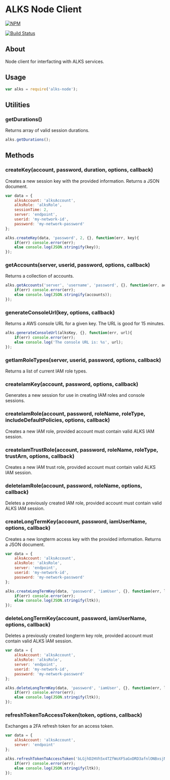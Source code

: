 # ALKS Node Client

[![NPM](https://nodei.co/npm/alks-node.png?downloads=true&downloadRank=true&stars=true)](https://nodei.co/npm/alks-node/)

[![Build Status](https://travis-ci.org/Cox-Automotive/alks-node.svg?branch=master)](https://travis-ci.org/Cox-Automotive/alks-node)

## About
Node client for interfacting with ALKS services.

## Usage

```js
var alks = require('alks-node');
```

## Utilities

### getDurations()

Returns array of valid session durations.

```js
alks.getDurations();
```

## Methods

### createKey(account, password, duration, options, callback)

Creates a new session key with the provided information. Returns a JSON document.

```js
var data = {
    alksAccount: 'alksAccount',
    alksRole: 'alksRole',
    sessionTime: 2,
    server: 'endpoint',
    userid: 'my-network-id',
    password: 'my-network-password'
};

alks.createKey(data, 'password', 2, {}, function(err, key){
    if(err) console.error(err);
    else console.log(JSON.stringify(key));
});
```

### getAccounts(server, userid, password, options, callback)

Returns a collection of accounts.

```js
alks.getAccounts('server', 'username', 'password', {}, function(err, accounts){
    if(err) console.error(err);
    else console.log(JSON.stringify(accounts));
});
```

### generateConsoleUrl(key, options, callback)

Returns a AWS console URL for a given key. The URL is good for 15 minutes.

```js
alks.generateConsoleUrl(alksKey, {}, function(err, url){
    if(err) console.error(err);
    else console.log('The console URL is: %s', url);
});
```

### getIamRoleTypes(server, userid, password, options, callback)

Returns a list of current IAM role types.

### createIamKey(account, password, options, callback)

Generates a new session for use in creating IAM roles and console sessions.

### createIamRole(account, password, roleName, roleType, includeDefaultPolicies, options, callback)

Creates a new IAM role, provided account must contain valid ALKS IAM session.

### createIamTrustRole(account, password, roleName, roleType, trustArn, options, callback)

Creates a new IAM trust role, provided account must contain valid ALKS IAM session.

### deleteIamRole(account, password, roleName, options, callback)

Deletes a previously created IAM role, provided account must contain valid ALKS IAM session.

### createLongTermKey(account, password, iamUserName, options, callback)

Creates a new longterm access key with the provided information. Returns a JSON document.

```js
var data = {
    alksAccount: 'alksAccount',
    alksRole: 'alksRole',
    server: 'endpoint',
    userid: 'my-network-id',
    password: 'my-network-password'
};

alks.createLongTermKey(data, 'password', 'iamUser', {}, function(err, ltk){
    if(err) console.error(err);
    else console.log(JSON.stringify(ltk));
});
```

### deleteLongTermKey(account, password, iamUserName, options, callback)

Deletes a previously created longterm key role, provided account must contain valid ALKS IAM session.


```js
var data = {
    alksAccount: 'alksAccount',
    alksRole: 'alksRole',
    server: 'endpoint',
    userid: 'my-network-id',
    password: 'my-network-password'
};

alks.deleteLongTermKey(data, 'password', 'iamUser', {}, function(err, ltk){
    if(err) console.error(err);
    else console.log(JSON.stringify(ltk));
});
```

### refreshTokenToAccessToken(token, options, callback)

Exchanges a 2FA refresh token for an access token.


```js
var data = {
    alksAccount: 'alksAccount',
    server: 'endpoint'
};

alks.refreshTokenToAccessToken('bLGjhD2HVh5x4TZfWoXF5aGxDRD3afnlONBxsjN7g8U', data, {}, function(err, ltk){
    if(err) console.error(err);
    else console.log(JSON.stringify(ltk));
});
```